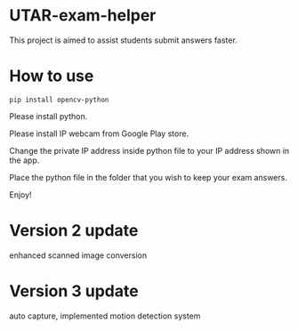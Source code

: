 # UTAR-exam-helper
 This project is aimed to assist students submit answers faster.

# How to use
```
pip install opencv-python
```
 Please install python.
 
 Please install IP webcam from Google Play store.
 
 Change the private IP address inside python file to your IP address shown in the app.
 
 Place the python file in the folder that you wish to keep your exam answers.
 
 Enjoy!

# Version 2 update
 enhanced scanned image conversion

# Version 3 update
 auto capture, implemented motion detection system